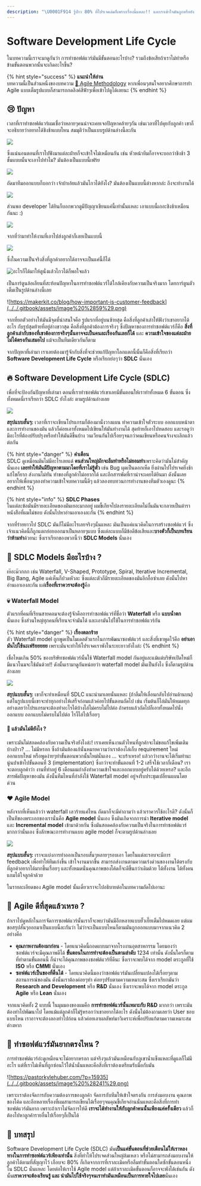 ```yaml
---
description: "\U0001F914 รู้ป่าว 80% ที่โปรเจคล่มก็เพราะเรื่องนี้แหละ!! และเราเข้าใจมันถูกหรือยัง? (อธิบายเป็นภาษาคน)"
---
```


# Software Development Life Cycle

ในบทความนี้เราจะมาดูกันว่า การทำซอฟต์แวร์มันมีขั้นตอนอะไรบ้าง? รวมถึงข้อเสียถ้าเราไม่ทำหรือข้ามขั้นตอนพวกนั้นจะเกิดอะไรขึ้น?

{% hint style="success" %}
**แนะนำให้อ่าน**  
บทความนี้เป็นส่วนหนึ่งของบทความ [👦 Agile Methodology](https://saladpuk.gitbook.io/learn/basic/agile-methodology) หากเพื่อนๆสนใจอยากศึกษาการทำ Agile แบบเต็มรูปแบบก็สามารถกดลิงค์สีฟ้าๆเพื่อเข้าไปดูได้เลยนะ
{% endhint %}

## 😢 ปัญหา

เวลาที่เราทำซอฟต์แวร์ผมเชื่อว่าหลายๆคนน่าจะเคยเจอปัญหาคล้ายๆกัน เช่นเวลาที่ไปคุยกับลูกค้า เขาก็จะอธิบายว่าอยากได้ชิงช้าแบบไหน สมมุติว่าเป็นแบบรูปด้านล่างนี้ละกัน

![](../../.gitbook/assets/image%20%28730%29.png)

ซึ่งแน่นอนตอนที่เราไปฟังมาแต่ละฝ่ายก็จะเข้าใจไม่เหมือนกัน  เช่น หัวหน้าทีมก็อาจจะบอกว่าชิงช้า 3 ชั้นแบบนั้นจะเอาไปทำไม? มันต้องเป็นแบบนี้เฟร้ย

![](../../.gitbook/assets/image%20%28540%29.png)

ถัดมาทีมออกแบบก็บอกว่า เจ้าบ้าเอ้ยแล้วมันไกวได้ยังไง? มันต้องเป็นแบบนี้ต่างหากล่ะ ถึงจะทำงานได้

![](../../.gitbook/assets/image%20%28678%29.png)

ส่วนพอ developer ได้ยินก็บอกพวกตูมีปัญญาเขียนแค่นี้เท่านั้นแหละ เอาแบบนี้เถอะชิงช้าเหมือนกันนะ :\)

![](../../.gitbook/assets/image%20%28652%29.png)

จากที่ว่ามาทำให้งานที่เอาไปส่งลูกค้าก็เลยเป็นแบบนี้

![](../../.gitbook/assets/image%20%28182%29.png)

ซึ่งในความเป็นจริงสิ่งที่ลูกค้าอยากได้อาจจะเป็นแค่นี้ก็ได้

![&#xE2D;&#xE30;&#xE44;&#xE23;&#xE01;&#xE47;&#xE44;&#xE14;&#xE49;&#xE21;&#xE32;&#xE43;&#xE2B;&#xE49;&#xE15;&#xE39;&#xE19;&#xE31;&#xE48;&#xE07;&#xE41;&#xE25;&#xE49;&#xE27;&#xE44;&#xE01;&#xE27;&#xE44;&#xE14;&#xE49;&#xE01;&#xE47;&#xE1E;&#xE2D;&#xE43;&#xE08;&#xE41;&#xE25;&#xE49;&#xE27;](../../.gitbook/assets/image%20%28623%29.png)

เป็นการ์ตูนล้อเลียนที่สะท้อนปัญหาในการทำซอฟต์แวร์ได้ใกล้เคียงกับความเป็นจริงมาก โดยการ์ตูนตัวเต็มเป็นรูปด้านล่างนี้เลย

![https://makerkit.co/blog/how-important-is-customer-feedback](../../.gitbook/assets/image%20%2859%29.png)

จากที่ยกตัวอย่างให้มันมีจุดที่น่าสนใจคือ รูปแรกที่อยู่บนซ้ายสุด คือสิ่งที่ลูกค้าเล่าให้ฟังว่าเขาอยากได้อะไร กับรูปสุดท้ายที่อยู่ล่างขวาสุด คือสิ่งที่ลูกค้าต้องการจริงๆ ซึ่งปัญหาของการทำซอฟต์แวร์ก็คือ **สิ่งที่ลูกค้าเล่ากับของที่เขาต้องการจริงๆนั้นอาจจะเป็นคนละเรื่องกันเลยก็ได้** และ **ความเข้าใจของแต่ละฝ่ายไม่ได้ตรงกันเสมอไป** แม้จะเป็นทีมเดียวกันก็ตาม

จากปัญหาที่เล่ามา เราเลยต้องมารู้จักกับสิ่งที่จะช่วยแก้ปัญหาโลกแตกนี้นั้นก็คือสิ่งที่เรียกว่า **Software Development Life Cycle** หรือเรียกย่อๆว่า **SDLC** นั่นเอง

## 🔥 Software Development Life Cycle \(SDLC\)

เพื่อที่จะป้องกันปัญหาที่เล่ามา ตอนที่เราทำซอฟต์แวร์เขาเลยมีขั้นตอนให้เราทำทั้งหมด 6 ขั้นตอน ซึ่งทั้งหมดนี่เราเรียกว่า SDLC ยังไงล่ะ ตามรูปด้านล่างเลย

![](../../.gitbook/assets/image%20%28703%29.png)

**สรุปแบบสั้นๆ:** เวลาที่เราจะเขียนโปรแกรมก็ต้องมานั่งวางแผน ทำความเข้าใจตัวระบบ ออกแบบหน้าตาและการทำงานของมัน แล้วก็ค่อยเอาทั้งหมดไปเขียนให้มันทำงานได้ สุดท้ายก็เอาไปทดสอบ และรอดูว่ามีอะไรที่ต้องปรับปรุงหรือทำให้มันดีขึ้นบ้าง วนเวียนกันไปเรื่อยๆจนกว่าคนเขียนหรือคนจ้างจะเลิกแล้วต่อกัน

{% hint style="danger" %}
**คำเตือน**  
SDLC ดูเหมือนมันไม่มีอะไรเลยแต่ **คนส่วนใหญ่มักจะลืมทำหรือไม่ยอมทำ**เพราะคิดว่ามันไม่สำคัญนั่นเอง **เลยทำให้มันมีปัญหาตามมาโดยที่เราไม่รู้ตัว** เช่น Bug ผุดเป็นดอกเห็ด ยิ่งผ่านไปโปรเจคยิ่งช้าแก้ไขก็ยาก ส่งงานไม่ทัน ทำของที่ลูกค้าไม่อยากได้ และอีกสารพัดที่เราน่าจะเคยได้ยินมา ดังนั้นเลยอยากให้เพื่อนๆลองทำความเข้าใจบทความนี้ดีๆ แล้วลองทบทวนการทำงานของทีมตัวเองดูนะ
{% endhint %}

{% hint style="info" %}
**SDLC Phases**  
ในแต่ละข้อมันมีรายละเอียดของมันเยอะมากอยู่ ผมขี้เกียจไปลงรายละเอียดไม่งั้นมันจะกลายเป็นตำราหนังสือที่ผมไม่ชอบ ดังนั้นไปหาอ่านเอาเองละกัน
{% endhint %}

จากที่ร่ายยาวไป SDLC มันก็ไม่มีอะไรเลยจริงๆนั่นแหละ มันเป็นแค่แนวคิดในการสร้างซอฟต์แวร์ ซึ่งเจ้าแนวคิดนี้ก็ถูกแตกย่อยออกมาเป็นหลายๆแบบ ซึ่งแต่ละแบบก็มีข้อดีข้อเสียและ**บางตัวก็เป็นบทเรียนว่าห้ามทำ**ด้วยนะ ซึ่งเราเรียกของพวกนี้ว่า **SDLC Models** นั่นเอง

## 🤔 SDLC Models มีอะไรบ้าง ?

เย๊อะม๊วกกก เช่น Waterfall, V-Shaped, Prototype, Spiral, Iterative Incremental, Big Bang, Agile แค่เห็นก็ปวดหัวละ ซึ่งแต่ละตัวก็มีรายละเอียดของมันอีกอื้อซ่าเลย ดังนั้นไปหาอ่านเอาเองละกัน แต่**เรื่องที่เราควรจะต้องรู้**คือ

### 💀 Waterfall Model

ตัวแรกที่คนที่เรียนสายคอมจะต้องรู้จักคือการทำซอฟต์แวร์ที่ชื่อว่า **Waterfall** หรือ **แบบน้ำตก** นั่นเอง ซึ่งส่วนใหญ่ทุกคนที่เรียนจะจำมันได้ และเอามันไปใช้ในการทำซอฟต์แวร์กัน

{% hint style="danger" %}
**เรื่องตลกร้าย**  
ตัว Waterfall model ถูกพูดเป็นโมเดลตัวแรกในการพัฒนาซอฟต์แวร์ และสิ่งที่เขาพูดไว้คือ **อย่าเอามันไปใช้นะเฟร้ยยยยย** เพราะมันจะทำให้โปรเจคเราพังในระยะยาวยังไงล่ะ
{% endhint %}

เชื่อไหมเกิน 50% ของบริษัทซอฟต์แวร์นั้นใช้ Waterfall model กันอยู่และแม้แต่บริษัทเปิดใหม่ก็มีแนวโนมจะใช้มันด้วย!! ดังนั้นเรามาดูกันหน่อยว่า waterfall model มันเป็นยังไง ซึ่งก็ตามรูปด้านล่างเลย

![](../../.gitbook/assets/image%20%28284%29.png)

**สรุปแบบสั้นๆ:** เขาก็จะทำเหมือนที่ SDLC แนะนำมาเลยนั่นแหละ \(ถ้าลืมให้เลื่อนกลับไปอ่านด้านบน\) แต่ในรูปแบบนี้เขาจะทำทุกอย่างให้เสร็จก่อนแล้วค่อยไปขั้นตอนถัดไป เช่น เริ่มต้นก็ไล่มันให้หมดทุกอย่างเลยว่าโปรแกรมจะต้องทำอะไรได้บ้างไล่ไม่ครบไม่ไปต่อ ถ้าครบแล้วถัดไปก็เอาทั้งหมดไปนั่งออกแบบ ออกแบบไม่ครบไม่ไปต่อ ไรงี้ไล่ไปเรื่อยๆ

#### 🤔 แล้วมันไม่ดียังไง ?

เพราะมันไม่สอดคล้องกับความเป็นจริงยังไงล่ะ! เราเคยเห็นงานตัวไหนที่ลูกค้าจะไม่ขอแก้ไขเพิ่มเติมบ้างป่าว? ... ไม่มีหรอก ซึ่งถ้ามันต้องแก้นั่นหมายความว่าเราต้องไล่เก็บ requirement ใหม่ ออกแบบใหม่ หรือพูดง่ายๆทำขั้นตอนพวกนั้นใหม่นั่นเอง ... จะบร้าเหรอ!  แล้วกว่างานจะได้เริ่มทำนะนู่นปาเข้าไปขั้นตอนที่ 3 \(implementation\) ซึ่งกว่าจะทำขั้นตอนที่ 1-2 เสร็จใช้เวลากี่เดือน? เราจะตอบลูกค้าว่า งานที่ทำอยู่ 6 เดือนผมกำลังทำความเข้าใจและออกแบบอยู่ครับได้ด้วยเหรอ? และอีกสารพัดปัญหาของมัน ดังนั้นทีมไหนที่กำลังใช้ Waterfall model อยู่จงรีบประชุมเปลี่ยนแผนโดยด่วน

### ❤️ Agile Model

หลังจากที่เห็นแล้วว่า waterfall เลวร้ายแค่ไหน ถัดมาก็จะมีคำถามว่า แล้วเราควรใช้อะไรดี? ดังนั้นก็เป็นทีของพระเอกของเรานั่นคือ **Agile model** นั่นเอง ซึ่งมันเกิดจากการนำ **Iterative model** และ **Incremental model** เข้ามาด้วยกัน ซึ่งมันสอดคล้องกับความเป็นจริงในการทำซอฟต์แวร์มากกว่านั่นเอง ซึ่งลักษณะการทำงานแบบ agile model ก็จะตามรูปด้านล่างเลย

![](../../.gitbook/assets/image%20%28457%29.png)

**สรุปแบบสั้นๆ:** เราจะแบ่งการทำออกเป็นรอบสั้นๆหลายๆรอบเอา โดยในแต่ละรอบจะมีการ feedback เพื่อทำให้ทีมเก่งขึ้น เข้าใจงานมากขึ้น สามารถส่งงานตามความเร่งด่วนของงานได้ตรงกับที่ลูกค้าอยากได้มากขึ้นเรื่อยๆ และทั้งหมดนั่นคุณภาพของโค้ดก็จะดีขึ้นกว่าเดิมด้วย ได้ทั้งงาน ได้ทั้งคน แถมได้ใจลูกค้าด้วย

ในรายละเอียดของ Agile model นั้นเดี๋ยวเราจะไปอธิบายต่อในบทความถัดไปเอานะ

## 🤔 Agile ดีที่สุดแล้วเหรอ ?

ถ้าเราไปดูหลักในการจัดการซอฟต์แวร์นั้นเราก็จะพบว่ามันมีอีกหลายแบบยั๊วเยี๊ยเต็มไปหมดเลย แต่ผมขอสรุปสั้นๆออกมาเป็นแบบนี้ละกันว่า ไม่ว่าจะเป็นแบบไหนก็ตามมันถูกออกแบบมาจากแนวคิด 2 อย่างคือ

* **คุณภาพงานต้องมาก่อน** - โดยแนวคิดนี้ถอดแบบมาจากโรงงานอุตสาหกรรม โดยมองว่าซอฟต์แวร์จะมีคุณภาพดีได้ **ขั้นตอนในการทำจะต้องเป็นตามลำดับ** 1234 เท่านั้น ดังนั้นใครก็ตามที่ทำตามขั้นตอนนี้ ก็น่าจะได้คุณภาพของซอฟต์แวร์ที่ดีนะ ซึ่งเราจะพบได้จาก model ตระกูลที่ใช้ **ISO** หรือ **CMMI** นั่นเอง
* **ซอฟต์แวร์เป็นของที่ดิ้นได้** - โดยแนวคิดนี้มองว่าซอฟต์แวร์มันเปลี่ยนแปลงได้เรื่อยๆตามสถานการณ์ของมัน ดังนั้นเราต้องค่อยๆทำ ค่อยๆปรับตามความเหมาะสม ซึ่งเราเรียกมันว่า **Research and Development** หรือ **R&D** นั่นเอง ซึ่งเราจะพบได้จาก model ตระกูล **Agile** หรือ **Lean** นั่นเอง

จากแนวคิดทั้ง 2 แบบนี้ ในมุมมองของผมคือ **การทำซอฟต์แวร์นั้นเหมาะกับ R&D** มากกว่า เพราะมันต้องทำไปพัฒนาไป โดยแม้แต่ลูกค้าก็ไม่รู้หรอกว่าเขาอยากได้อะไร ดังนั้นไม่ต้องถามเลยว่า User ชอบแบบไหน เราอาจจะต้องลองทำไปก่อน แล้วค่อยเอาผลลัพท์มาวิเคราะห์เพื่อปรับแก้ตามความเหมาะสมต่างหาก

## 🤔 ทำซอฟต์แวร์มันยากตรงไหน ?

การทำซอฟต์แวร์อ่ะดูเหมือนจะไม่อยากหรอก แต่จริงๆแล้วมันเหมือนกับภูเขาน้ำแข็งแหละที่ดูแลก็ไม่มีอะไร แต่ที่เราไม่เห็นที่ถูกซ่อนไว้ใต้น้ำนั่นแหละคือสิ่งที่เราต้องเตรียมรับมือกับมัน

![https://pastorkylehuber.com/?p=15935](../../.gitbook/assets/image%20%28241%29.png)

เพราะเราต้องจัดการกับความต้องการของลูกค้า จัดการกับทีมให้เข้าใจตรงกัน การส่งมอบงาน คุณภาพของโค้ด และอีกหลายเรื่องที่ผมสามารถเขียนได้เรื่อยๆจนคุณขี้เกียจอ่านนั่นแหละคือสิ่งที่การทำซอฟต์แวร์มันยาก เพราะถ้าเราไม่จัดการให้ดี **เราจะได้ทำงานให้กับลูกค้าคนนั้นเพียงแค่ครั้งเดียว** แล้วก็ต้องไปหาลูกค้ารายอื่นไปเรื่อยๆก็เป็นได้

## 🎯 บทสรุป

Software Development Life Cycle \(SDLC\) มัน**เป็นแค่ขั้นตอนที่ช่วยเตือนไม่ให้เราหลงทางในการทำซอฟต์แวร์เพียงเท่านั้น** สิ่งที่ทำให้โปรเจคส่วนใหญ่ล้มเหลว หรือไม่สามารถส่งมอบงานให้ลูกค้าได้ตามที่สัญญาไว้ เกือบจะ 80% ก็เกิดจากการที่เราละเมิดหรือลืมทำขั้นตอนใดซักขั้นตอนหนึ่งใน SDLC นั่นแหละ โดยต่อให้เราใช้ Agile model แต่ถ้าเราละเมิดขั้นตอนก็อาจจะพังได้เช่นกัน ดังนั้น**เราควรจะต้องเรียนรู้ และ นำมันไปใช้จริงๆจนเราทำมันเหมือนเป็นการหายใจไปเลย**นั่นเอง

